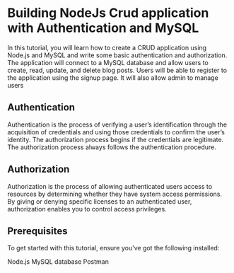 # Building NodeJs Crud application with Authentication and MySQL

In this tutorial, you will learn how to create a CRUD application using Node.js and MySQL and write some basic authentication and authorization. The application will connect to a MySQL database and allow users to create, read, update, and delete blog posts. Users will be able to register to the application using the signup page. It will also allow admin to manage users

## Authentication

Authentication is the process of verifying a user’s identification through the acquisition of credentials and using those credentials to confirm the user’s identity. The authorization process begins if the credentials are legitimate. The authorization process always follows the authentication procedure.

## Authorization

Authorization is the process of allowing authenticated users access to resources by determining whether they have system access permissions. By giving or denying specific licenses to an authenticated user, authorization enables you to control access privileges.

## Prerequisites

To get started with this tutorial, ensure you've got the following installed:

Node.js
MySQL database
Postman
